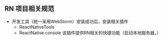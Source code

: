 ## RN 项目相关规范

- 开发工具（统一采用WebStorm）安装成功后，安装相关插件
    - ReactNativeTools
    - ReactNative console 该插件提供RN相关的快捷功能（启动本地服务器，）
    